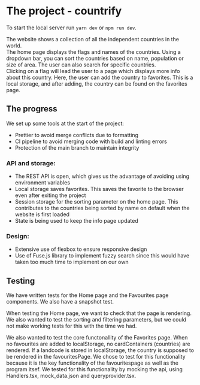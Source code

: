 

# The project - countrify
To start the local server run `yarn dev` or `npm run dev`. <br />

The website shows a collection of all the independent countries in the world. <br />
The home page displays the flags and names of the countries. Using a dropdown bar, you can sort the countries based on name, population or size of area. The user can also search for specific countries. <br />
Clicking on a flag will lead the user to a page which displays more info about this country. Here, the user can add the country to favorites. This is a local storage, and after adding, the country can be found on the favorites page.

## The progress
We set up some tools at the start of the project:
* Prettier to avoid merge conflicts due to formatting
* CI pipeline to avoid merging code with build and linting errors
* Protection of the main branch to maintain integrity

### API and storage:
* The REST API is open, which gives us the advantage of avoiding using environment variables
* Local storage saves favorites. This saves the favorite to the browser even after exiting the project
* Session storage for the sorting parameter on the home page. This contributes to the countries being sorted by name on default when the website is first loaded
* State is being used to keep the info page updated

### Design:
* Extensive use of flexbox to ensure responsive design
* Use of Fuse.js library to implement fuzzy search since this would have taken too much time to implement on our own


## Testing
We have written tests for the Home page and the Favourites page components. We also have a snapshot test. <br />

When testing the Home page, we want to check that the page is rendering. We also wanted to test the sorting and filtering parameters, but we could not make working tests for this with the time we had. <br />

We also wanted to test the core functonallity of the Favorites page. When no favourites are added to localStorage, no cardContainers (countries) are rendered. If a landcode is stored in localStorage, the country is supposed to be rendered in the favouritesPage. We chose to test for this functionality because it is the key functionality of the favouritespage as well as the program itsef. We tested for this functionality by mocking the api, using Handlers.tsx, mock_data.json and queryprovider.tsx. <br />




